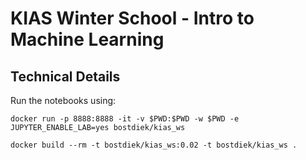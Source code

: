 # KIAS Winter School - Intro to Machine Learning

## Technical Details
Run the notebooks using:
```
docker run -p 8888:8888 -it -v $PWD:$PWD -w $PWD -e JUPYTER_ENABLE_LAB=yes bostdiek/kias_ws
```

```
docker build --rm -t bostdiek/kias_ws:0.02 -t bostdiek/kias_ws .
```

